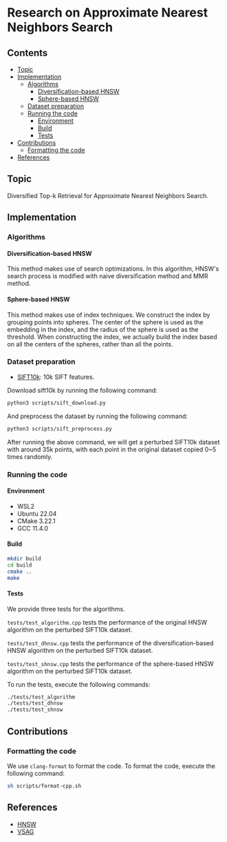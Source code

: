 # Research on Approximate Nearest Neighbors Search

## Contents

- [Topic](#topic)
- [Implementation](#implementation)
    - [Algorithms](#algorithms)
        - [Diversification-based HNSW](#diversification-based-hnsw)
        - [Sphere-based HNSW](#sphere-based-hnsw)
    - [Dataset preparation](#dataset-preparation)
    - [Running the code](#running-the-code)
        - [Environment](#environment)
        - [Build](#build)
        - [Tests](#tests)
- [Contributions](#contributions)
    - [Formatting the code](#formatting-the-code)
- [References](#references)

## Topic

Diversified Top-k Retrieval for Approximate Nearest Neighbors Search.

## Implementation

### Algorithms

#### Diversification-based HNSW

This method makes use of search optimizations. In this algorithm, HNSW's search process is modified with naive
diversification method and MMR method.

#### Sphere-based HNSW

This method makes use of index techniques. We construct the index by grouping points into spheres. The center of the
sphere is used as the embedding in the index, and the radius of the sphere is used as the threshold. When constructing
the index, we actually build the index based on all the centers of the spheres, rather than all the points.

### Dataset preparation

- [SIFT10k](http://corpus-texmex.irisa.fr/): 10k SIFT features.

Download sift10k by running the following command:

```bash
python3 scripts/sift_download.py
```

And preprocess the dataset by running the following command:

```bash
python3 scripts/sift_preprocess.py
```

After running the above command, we will get a perturbed SIFT10k dataset with around 35k points, with each point in the
original dataset copied 0~5 times randomly.

### Running the code

#### Environment

- WSL2
- Ubuntu 22.04
- CMake 3.22.1
- GCC 11.4.0

#### Build

```bash
mkdir build
cd build
cmake ..
make
```

#### Tests

We provide three tests for the algorithms.

`tests/test_algorithm.cpp` tests the performance of the original HNSW algorithm on the perturbed SIFT10k dataset.

`tests/test_dhnsw.cpp` tests the performance of the diversification-based HNSW algorithm on the perturbed SIFT10k
dataset.

`tests/test_shnsw.cpp` tests the performance of the sphere-based HNSW algorithm on the perturbed SIFT10k dataset.

To run the tests, execute the following commands:

```bash
./tests/test_algorithm
./tests/test_dhnsw
./tests/test_shnsw
```

## Contributions

### Formatting the code

We use `clang-format` to format the code. To format the code, execute the following command:

```bash
sh scripts/format-cpp.sh
```

## References

- [HNSW](https://ieeexplore.ieee.org/abstract/document/8594636)
- [VSAG](https://github.com/antgroup/vsag)
